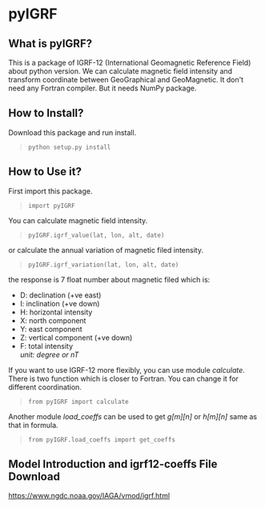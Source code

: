 # pyIGRF
## What is pyIGRF?  
This is a package of IGRF-12 (International Geomagnetic Reference Field) about python version. 
We can calculate magnetic field intensity and transform coordinate between GeoGraphical and GeoMagnetic.
It don't need any Fortran compiler. But it needs NumPy package.  

## How to Install?
Download this package and run install.
>```python setup.py install```

## How to Use it?
First import this package.  
> ```import pyIGRF```

You can calculate magnetic field intensity.   
>```pyIGRF.igrf_value(lat, lon, alt, date)```

or calculate the annual variation of magnetic filed intensity.  
>```pyIGRF.igrf_variation(lat, lon, alt, date)```

the response is 7 float number about magnetic filed which is:  
- D: declination (+ve east)
- I: inclination (+ve down)
- H: horizontal intensity
- X: north component
- Y: east component
- Z: vertical component (+ve down)
- F: total intensity  
*unit: degree or nT*

If you want to use IGRF-12 more flexibly, you can use module *calculate*. 
There is two function which is closer to Fortran. You can change it for different coordination.
>```from pyIGRF import calculate```  

Another module *load_coeffs* can be used to get *g[m][n]* or *h[m][n]* same as that in formula.
>```from pyIGRF.load_coeffs import get_coeffs``` 



## Model Introduction and igrf12-coeffs File Download
https://www.ngdc.noaa.gov/IAGA/vmod/igrf.html
